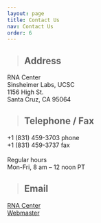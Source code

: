 ```yaml
---
layout: page
title: Contact Us
nav: Contact Us
order: 6
---
```



> ## Address
RNA Center <br/>
Sinsheimer Labs, UCSC <br/>
1156 High St. <br/>
Santa Cruz, CA 95064 <br/>


> ## Telephone / Fax
+1 (831) 459-3703 phone <br/>
+1 (831) 459-3737 fax<br/><br/>
Regular hours <br/>
Mon-Fri, 8 am – 12 noon PT


> ## Email
[RNA Center](mailto:ptveit@ucsc.edu)<br/>
[Webmaster](donohue@ucsc.edu)

